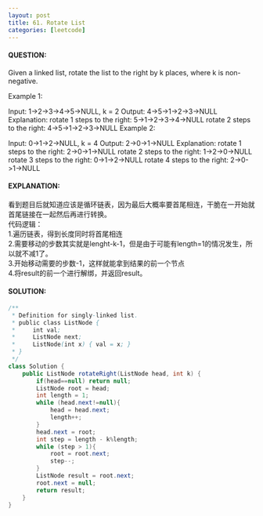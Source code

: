 ```yaml
---
layout: post
title: 61. Rotate List
categories: [leetcode]
---
```

#### QUESTION:
Given a linked list, rotate the list to the right by k places, where k is non-negative.

Example 1:

Input: 1->2->3->4->5->NULL, k = 2
Output: 4->5->1->2->3->NULL
Explanation:
rotate 1 steps to the right: 5->1->2->3->4->NULL
rotate 2 steps to the right: 4->5->1->2->3->NULL
Example 2:

Input: 0->1->2->NULL, k = 4
Output: 2->0->1->NULL
Explanation:
rotate 1 steps to the right: 2->0->1->NULL
rotate 2 steps to the right: 1->2->0->NULL
rotate 3 steps to the right: 0->1->2->NULL
rotate 4 steps to the right: 2->0->1->NULL
#### EXPLANATION:
看到题目后就知道应该是循环链表，因为最后大概率要首尾相连，干脆在一开始就首尾链接在一起然后再进行转换。  
代码逻辑：  
1.遍历链表，得到长度同时将首尾相连  
2.需要移动的步数其实就是lenght-k-1，但是由于可能有length=1的情况发生，所以就不减1了。  
3.开始移动需要的步数-1，这样就能拿到结果的前一个节点  
4.将result的前一个进行解绑，并返回result。
#### SOLUTION:
```java
/**
 * Definition for singly-linked list.
 * public class ListNode {
 *     int val;
 *     ListNode next;
 *     ListNode(int x) { val = x; }
 * }
 */
class Solution {
    public ListNode rotateRight(ListNode head, int k) {
        if(head==null) return null;
        ListNode root = head;
        int length = 1;
        while (head.next!=null){
            head = head.next;
            length++;
        }
        head.next = root;
        int step = length - k%length;
        while (step > 1){
            root = root.next;
            step--;
        }
        ListNode result = root.next;
        root.next = null;
        return result;
    }
}
```
